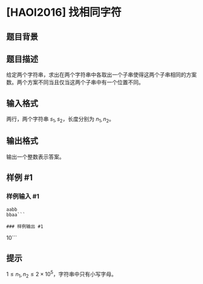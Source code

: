 # [HAOI2016] 找相同字符

## 题目背景



## 题目描述

给定两个字符串，求出在两个字符串中各取出一个子串使得这两个子串相同的方案数。两个方案不同当且仅当这两个子串中有一个位置不同。


## 输入格式

两行，两个字符串 $s_1,s_2$，长度分别为 $n_1,n_2$。


## 输出格式

输出一个整数表示答案。


## 样例 #1

### 样例输入 #1
```
aabb
bbaa```

### 样例输出 #1

```
10```

## 提示

$1\le n_1,n_2\le 2\times 10^5$，字符串中只有小写字母。
